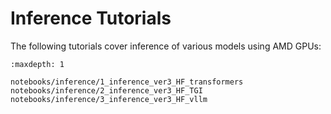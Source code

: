 # Inference Tutorials

The following tutorials cover inference of various models using AMD GPUs:

```{toctree}
:maxdepth: 1

notebooks/inference/1_inference_ver3_HF_transformers
notebooks/inference/2_inference_ver3_HF_TGI
notebooks/inference/3_inference_ver3_HF_vllm


